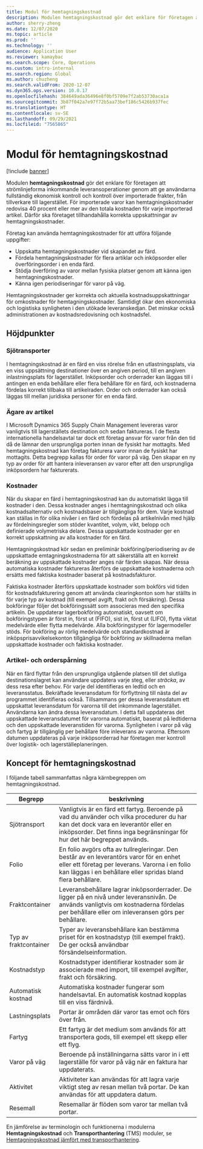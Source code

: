 ```yaml
---
title: Modul för hemtagningskostnad
description: Modulen hemtagningskostnad gör det enklare för företagen att strömlinjeforma inkommande leveransoperationer genom att ge användarna fullständig ekonomisk kontroll och kontroll över importerade frakter, från tillverkare till lagerstället.
author: sherry-zheng
ms.date: 12/07/2020
ms.topic: article
ms.prod: ''
ms.technology: ''
audience: Application User
ms.reviewer: kamaybac
ms.search.scope: Core, Operations
ms.custom: intro-internal
ms.search.region: Global
ms.author: chuzheng
ms.search.validFrom: 2020-12-07
ms.dyn365.ops.version: 10.0.17
ms.openlocfilehash: 384649ada36496e8f0bf5709e7f2ab53730aca1a
ms.sourcegitcommit: 3b87f042a7e97f72b5aa73bef186c5426b937fec
ms.translationtype: HT
ms.contentlocale: sv-SE
ms.lasthandoff: 09/29/2021
ms.locfileid: "7565865"
---
```

# <a name="landed-cost-module"></a>Modul för hemtagningskostnad

[!include [banner](../../includes/banner.md)]

Modulen **hemtagningskostnad** gör det enklare för företagen att strömlinjeforma inkommande leveransoperationer genom att ge användarna fullständig ekonomisk kontroll och kontroll över importerade frakter, från tillverkare till lagerstället. För importerade varor kan hemtagningskostnader redovisa 40 procent eller mer av den totala kostnaden för varje importerad artikel. Därför ska företaget tillhandahålla korrekta uppskattningar av hemtagningskostnader.

Företag kan använda hemtagningskostnader för att utföra följande uppgifter:

- Uppskatta hemtagningskostnader vid skapandet av färd.
- Fördela hemtagningskostnader för flera artiklar och inköpsorder eller överföringsorder i en enda färd.
- Stödja överföring av varor mellan fysiska platser genom att känna igen hemtagningskostnader.
- Känna igen periodiseringar för varor på väg.

Hemtagningskostnader ger korrekta och aktuella kostnadsuppskattningar för omkostnader för hemtagningskostnader. Samtidigt ökar den ekonomiska och logistiska synligheten i den utökade leveranskedjan. Det minskar också administrationen av kostnadsredovisning och kostnadsfel.

## <a name="highlights"></a>Höjdpunkter

### <a name="voyages"></a>Sjötransporter

I hemtagningskostnad är en färd en viss rörelse från en utlastningsplats, via en viss uppsättning destinationer över en angiven period, till en angiven inlastningsplats för lagerstället. Inköpsorder och orderrader kan läggas till i antingen en enda behållare eller flera behållare för en färd, och kostnaderna fördelas korrekt tillbaka till artikelraden. Order och orderrader kan också läggas till mellan juridiska personer för en enda färd.

### <a name="item-ownership"></a>Ägare av artikel

I Microsoft Dynamics 365 Supply Chain Management levereras varor vanligtvis till lagerställets destination och sedan faktureras. I de flesta internationella handelsavtal tar dock ett företag ansvar för varor från den tid då de lämnar den ursprungliga porten innan de fysiskt har mottagits. Med hemtagningskostnad kan företag fakturera varor innan de fysiskt har mottagits. Detta begrepp kallas för order för varor på väg. Den skapar en ny typ av order för att hantera inleveransen av varor efter att den ursprungliga inköpsordern har fakturerats.

### <a name="costs"></a>Kostnader

När du skapar en färd i hemtagningskostnad kan du automatiskt lägga till kostnader i den. Dessa kostnader anges i hemtagningskostnad och olika kostnadsalternativ och kostnadsbaser är tillgängliga för dem. Varje kostnad kan ställas in för olika nivåer i en färd och fördelas på artikelnivån med hjälp av fördelningsregler som stöder kvantitet, volym, vikt, belopp och definierade volymetriska delare. Dessa uppskattade kostnader ger en korrekt uppskattning av alla kostnader för en färd.

Hemtagningskostnad kör sedan en preliminär bokföring/periodisering av de uppskattade emtagningskostnaderna för att säkerställa att en korrekt beräkning av uppskattade kostnader anges när färden skapas. När dessa automatiska kostnader faktureras återförs de uppskattade kostnaderna och ersätts med faktiska kostnader baserat på kostnadsfakturor.

Faktiska kostnader återförs uppskattade kostnader som bokförs vid tiden för kostnadsfakturering genom att använda clearingkonton som har ställts in för varje typ av kostnad (till exempel avgift, frakt och försäkring). Dessa bokföringar följer det bokföringssätt som associeras med den specifika artikeln. De uppdaterar lagerbokföring automatiskt, oavsett om bokföringstypen är först in, först ut (FIFO), sist in, först ut (LIFO), flytta viktat medelvärde eller flytta medelvärde. Alla bokföringstyper för lagermodeller stöds. För bokföring av rörlig medelvärde och standardkostnad är inköpsprisavvikelsekonton tillgängliga för bokföring av skillnaderna mellan uppskattade kostnader och faktiska kostnader.

### <a name="item-and-order-tracking"></a>Artikel- och orderspårning

När en färd flyttar från den ursprungliga utgående platsen till det slutliga destinationslagret kan användare uppdatera varje steg, eller *sträcka*, av dess resa efter behov. För varje del identifieras en ledtid och en leveransstatus. Bekräftade leveransdatum för förflyttning till nästa del av programmet identifieras också. Tillsammans ger dessa leveransdatum ett uppskattat leveransdatum för varorna till det inkommande lagerstället. Användarna kan ändra dessa leveransdatum. I detta fall uppdateras det uppskattade leveransdatumet för varorna automatiskt, baserat på ledtiderna och den uppskattade leveranstiden för varorna. Synligheten i varor på väg och fartyg är tillgänglig per behållare före inleverans av varorna. Eftersom datumen uppdateras på varje inköpsorderrad har företagen mer kontroll över logistik- och lagerställeplaneringen.

## <a name="landed-cost-concepts"></a>Koncept för hemtagningskostnad

I följande tabell sammanfattas några kärnbegreppen om hemtagningskostnad.

| Begrepp | beskrivning |
|---|---|
| Sjötransport | Vanligtvis är en färd ett fartyg. Beroende på vad du använder och vilka procedurer du har kan det dock vara en leverantör eller en inköpsorder. Det finns inga begränsningar för hur det här begreppet används. |
| Folio | En folio avgörs ofta av tullregleringar. Den består av en leverantörs varor för en enhet eller ett företag per leverans. Varorna i en folio kan läggas i en behållare eller spridas bland flera behållare. |
| Fraktcontainer | Leveransbehållare lagrar inköpsorderrader. De ligger på en nivå under leveransnivån. De används vanligtvis om kostnaderna fördelas per behållare eller om inleveransen görs per behållare. |
| Typ av fraktcontainer | Typer av leveransbehållare kan bestämma priset för en kostnadstyp (till exempel frakt). De ger också användbar försändelseinformation. |
| Kostnadstyp | Kostnadstyper identifierar kostnader som är associerade med import, till exempel avgifter, frakt och försäkring. |
| Automatisk kostnad | Automatiska kostnader fungerar som handelsavtal. En automatisk kostnad kopplas till en viss färdnivå. |
| Lastningsplats | Portar är områden där varor tas emot och förs över från. |
| Fartyg | Ett fartyg är det medium som används för att transportera gods, till exempel ett skepp eller ett flyg. |
| Varor på väg | Beroende på inställningarna sätts varor in i ett lagerställe för varor på väg när en faktura har uppdaterats. |
| Aktivitet | Aktiviteter kan användas för att lagra varje viktigt steg av resan mellan två portar. De kan användas för att uppdatera datum. |
| Resemall | Resemallar är flöden som varor tar mellan två portar. |

En jämförelse av terminologin och funktionerna i modulerna **Hemtagningskostnad** och **Transporthantering** (TMS) moduler, se [Hemtagningskostnad jämfört med transporthantering](landed-cost-vs-tms.md).
